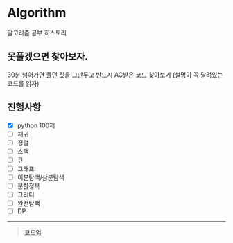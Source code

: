 # Algorithm
알고리즘 공부 히스토리

## 못풀겠으면 찾아보자.
30분 넘어가면 풀던 짓을 그만두고 반드시 AC받은 코드 찾아보기 (설명이 꼭 달려있는 코드를 읽자)

## 진행사항
- [x] python 100제
- [ ] 재귀
- [ ] 정렬
- [ ] 스택
- [ ] 큐
- [ ] 그래프
- [ ] 이분탐색/삼분탐색 
- [ ] 분할정복
- [ ] 그리디
- [ ] 완전탐색
- [ ] DP

---
> [코드업](https://codeup.kr/)